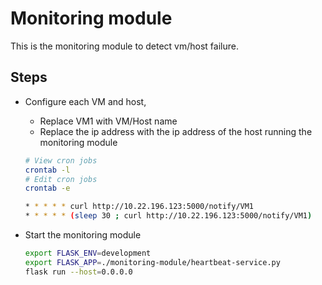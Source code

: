 # Monitoring module

This is the monitoring module to detect vm/host failure.

## Steps

- Configure each VM and host,

  - Replace VM1 with VM/Host name
  - Replace the ip address with the ip address of the host running the monitoring module

  ```bash
  # View cron jobs
  crontab -l
  # Edit cron jobs
  crontab -e
  ```

  ```bash
  * * * * * curl http://10.22.196.123:5000/notify/VM1
  * * * * * (sleep 30 ; curl http://10.22.196.123:5000/notify/VM1)
  ```

- Start the monitoring module

  ```bash
  export FLASK_ENV=development
  export FLASK_APP=./monitoring-module/heartbeat-service.py
  flask run --host=0.0.0.0
  ```
